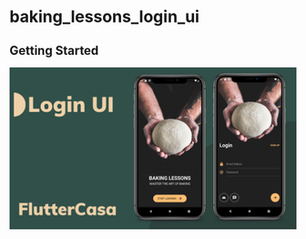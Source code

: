 # baking_lessons_login_ui

## Getting Started
![A Flutter Resources App using Futter ](https://github.com/JaveedIshaq/baking_lessons_login_ui/blob/master/flutter-casa-Login-UI.png?raw=true)
